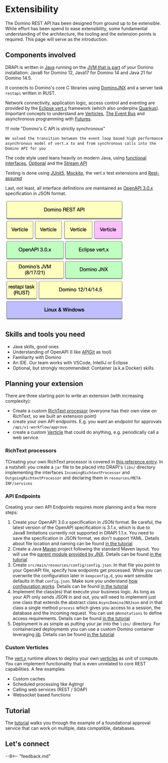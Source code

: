 # Extensibility

The Domino REST API has been designed from ground up to be extensible. While effort has been spend to ease extensibility, some fundamental understanding of the architecture, the tooling and the extension points is required. This page will serve as the introduction.

## Components involved

DRAPI is written in [Java](https://www.java.com/en/) running on the [JVM that is part](https://support.hcl-software.com/csm?id=kb_article&sysparm_article=KB0037886) of your Domino installation: Java8 for Domino 12, Java17 for Domino 14 and Java 21 for Domino 14.5.

It connects to Domino's core C libraries using [DominoJNX](https://opensource.hcltechsw.com/domino-jnx/) and a server task `restapi` written in RUST.

Network connectivity, application logic, access control and eventing are provided by the [Eclipse vert.x](https://vertx.io/) framework (which also underpins [Quarkus](https://quarkus.io/)). Important concepts to understand are [Verticles](https://vertx.io/docs/vertx-core/java/#_verticles), [The Event Bus](https://vertx.io/docs/vertx-core/java/#event_bus) and asynchronous programming with [Futures](https://vertx.io/docs/vertx-core/java/#_future_results).

!!! note "Domino's C API is strictly synchronous"

    We solved the transition between the event loop based high performance
    asynchronous model of vert.x to and from synchronous calls into the Domino API for you

The code style used leans heavily on modern Java, using [functional interfaces](https://www.baeldung.com/java-8-functional-interfaces), [Optional](https://www.baeldung.com/java-optional) and the [Stream API](https://www.baeldung.com/java-8-streams)

Testing is done using [JUnit5](https://www.baeldung.com/junit-5), [Mockito](https://site.mockito.org/), the vert.x test extensions and [Rest-assured](https://rest-assured.io/)

Last, not least, all interface definitions are maintained as [OpenAPI 3.0.x](https://spec.openapis.org/oas/v3.0.4.html) specification in JSON format.

![Keep block layout](KEEPLayout.png)

## Skills and tools you need

- Java skills, good ones
- Understanding of OpenAPI (I like [APIGit](https://apigit.com/) as tool)
- Familiarity with Domino
- An IDE. Our team works with VSCode, IntelliJ or Eclipse
- Optional, but strongly recommended: Container (a.k.a Docker) skills

## Planning your extension

There are three starting poin to write an extension (with increasing complexity):

- Create a custom [RichText processor](../../references/richtextension.md) (everyone has their own view on RichText, so we built an extension point)
- create your own API endpoints. E.g. you want an endpoint for approvals `/api/v1-workflow/approve`.
- create a custom [Verticle](https://vertx.io/docs/vertx-core/java/#_verticles) that could do anything, e.g. periodically call a web service.

### RichText processors

TCreating your own RichText processor is covered in [this reference entry](../../references/richtextension.md). In a nutshell: you create a `jar` file to be placed into DRAPI's `libs/` directory implementing the interfaces `IncomingRichtextProcessor` and `OutgoingRichtextProcessor` and declaring them in `resources/META-INF/services`

### API Endpoints

Creating your own API Endpoints requires more planning and a few more steps:

1. Create your OpenAPI 3.0.x specification in JSON format. Be careful, the latest version of the OpenAPI specification is 3.1.x, which is due to Java8 limitations currently not supported in DRAPI 1.1.x. You need to save the specification in JSON format, we don't support YAML. Details about file location and naming can be found [in the tutorial](../../tutorial/extensibility)
2. Create a Java [Maven](https://maven.apache.org/) project following the standard Maven layout. You will use the [parent module provided by JNX](https://central.sonatype.com/artifact/com.hcl.domino/domino-jnx-parent). Details can be found [in the tutorial](../../tutorial/extensibility)
3. Create `src/main/resources/config/config.json`. In that file you point to your OpenAPI file, specify how endpoints get processed. While you can overwrite the configuration later in `keepconfig.d`, you want sensible defaults in that `config.json`. Make sure you understand [how configuration works](../../references/understandingconfig.md). Details can be found [in the tutorial](../../tutorial/extensibility)
4. Implement the class(es) that execute your business logic. As long as your API only sends JSON in and out, you will need to implement just one class that extends the abstract class `AsyncDominoJNXJson` and in that class a single method `process` which gives you access to a session, the database and the incoming request. You can use `@Annotations` to define access requirements. Details can be found [in the tutorial](../../tutorial/extensibility)
5. Deployment is as simple as putting your jar into the `libs/` directory. For containerized deployments you can use a custom Domino container leveraging [jib](https://github.com/GoogleContainerTools/jib). Details can be found [in the tutorial](../../tutorial/extensibility)

### Custom Verticles

The [vert.x](https://vertx.io/) runtime allows to deploy your own [verticles](https://vertx.io/docs/vertx-core/java/#_verticles) as unit of compute. You can implement functionality that is even unrelated to core REST capabilities. A few examples:

- Custom caches
- Scheduled processing like Agtmgr
- Calling web services (REST / SOAP)
- Websocket based functions

## Tutorial

The [tutorial](../../tutorial/extensibility) walks you through the example of a foundational approval service that can work on multiple, data compatible, databases.

## Let's connect

--8<-- "feedback.md"
